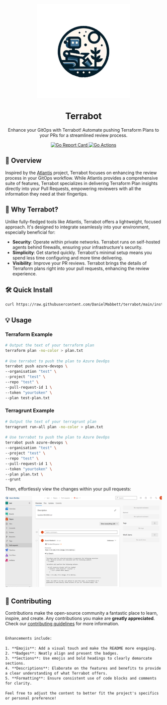 <div align="center">
  <a href="https://github.com/DanielMabbett/terrabot">
    <img src="images/terrabot.png" alt="Terrabot Logo" width="300" height="300">
  </a>

  <h1 align="center">Terrabot</h1>

  <p align="center">
    Enhance your GitOps with Terrabot! Automate pushing Terraform Plans to your PRs for a streamlined review process.
    <br />
  </p>
</div>

<p align="center">
  <a href="https://goreportcard.com/report/github.com/danielmabbett/terrabot">
    <img src="https://goreportcard.com/badge/github.com/danielmabbett/terrabot" alt="Go Report Card">
  </a>
  <a href="https://github.com/DanielMabbett/terrabot/actions/workflows/go.yml">
    <img src="https://github.com/DanielMabbett/terrabot/actions/workflows/go.yml/badge.svg" alt="Go Actions">
  </a>
</p>


## 🌟 Overview
Inspired by the [Atlantis](https://github.com/runatlantis/atlantis) project, Terrabot focuses on enhancing the review process in your GitOps workflow. While Atlantis provides a comprehensive suite of features, Terrabot specializes in delivering Terraform Plan insights directly into your Pull Requests, empowering reviewers with all the information they need at their fingertips.

## 🚀 Why Terrabot?
Unlike fully-fledged tools like Atlantis, Terrabot offers a lightweight, focused approach. It's designed to integrate seamlessly into your environment, especially beneficial for:

- **Security**: Operate within private networks. Terrabot runs on self-hosted agents behind firewalls, ensuring your infrastructure's security.
- **Simplicity**: Get started quickly. Terrabot's minimal setup means you spend less time configuring and more time delivering.
- **Visibility**: Improve your PR reviews. Terrabot brings the details of Terraform plans right into your pull requests, enhancing the review experience.

## 🛠️ Quick Install

```bash
curl https://raw.githubusercontent.com/DanielMabbett/terrabot/main/install.sh | bash
```

## 💡 Usage

### Terraform Example

```sh
# Output the text of your terraform plan
terraform plan -no-color > plan.txt

# Use terrabot to push the plan to Azure DevOps
terrabot push azure-devops \
--organisation "test" \
--project "test" \
--repo "test" \
--pull-request-id 1 \
--token "yourtoken" \
--plan test-plan.txt
```

### Terragrunt Example

```sh
# Output the text of your terragrunt plan
terragrunt run-all plan -no-color > plan.txt

# Use terrabot to push the plan to Azure DevOps
terrabot push azure-devops \
--organisation "test" \
--project "test" \
--repo "test" \
--pull-request-id 1 \
--token "yourtoken" \
--plan plan.txt \
--grunt
```

Then, effortlessly view the changes within your pull requests:

![Screenshot](./images/screenshot2.png)

## 🤝 Contributing

Contributions make the open-source community a fantastic place to learn, inspire, and create. Any contributions you make are **greatly appreciated**. Check our [contributing guidelines](CONTRIBUTING.md) for more information.

```

Enhancements include:

1. **Emojis**: Add a visual touch and make the README more engaging.
2. **Badges**: Neatly align and present the badges.
3. **Sections**: Use emojis and bold headings to clearly demarcate sections.
4. **Descriptions**: Elaborate on the features and benefits to provide a clear understanding of what Terrabot offers.
5. **Formatting**: Ensure consistent use of code blocks and comments for clarity.

Feel free to adjust the content to better fit the project's specifics or personal preference!

